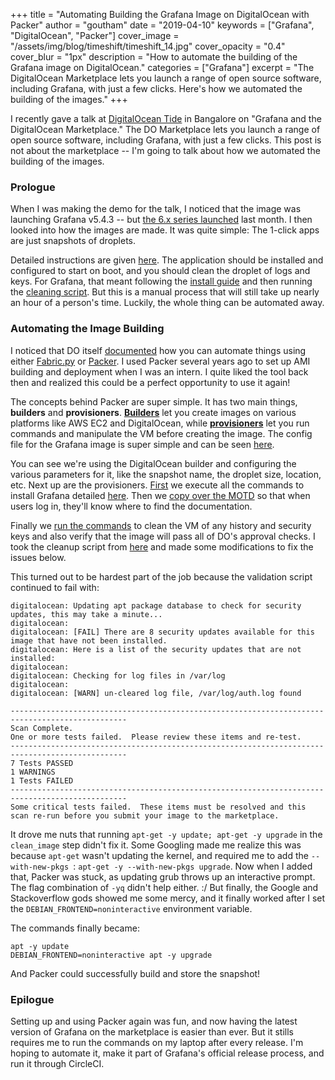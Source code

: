 +++
title = "Automating Building the Grafana Image on DigitalOcean with Packer"
author = "goutham"
date = "2019-04-10"
keywords = ["Grafana", "DigitalOcean", "Packer"]
cover_image = "/assets/img/blog/timeshift/timeshift_14.jpg"
cover_opacity = "0.4"
cover_blur = "1px"
description = "How to automate the building of the Grafana image on DigitalOcean."
categories = ["Grafana"]
excerpt = "The DigitalOcean Marketplace lets you launch a range of open source software, including Grafana, with just a few clicks. Here's how we automated the building of the images."
+++


I recently gave a talk at [DigitalOcean Tide](https://go.digitalocean.com/tide-blr.html) in Bangalore on "Grafana and the DigitalOcean Marketplace." The DO Marketplace lets you launch a range of open source software, including Grafana, with just a few clicks. This post is not about the marketplace -- I'm going to talk about how we automated the building of the images.

### Prologue

When I was making the demo for the talk, I noticed that the image was launching Grafana v5.4.3 -- but [the 6.x series launched](https://grafana.com/blog/2019/03/19/grafanacon-l.a.-recap-grafana-6.0-lgtm-and-more/) last month. I then looked into how the images are made. It was quite simple: The 1-click apps are just snapshots of droplets.

Detailed instructions are given [here](https://github.com/digitalocean/marketplace-partners/blob/c0c064d61f64b63cb9589a64c7c0bb42ad0c41b2/marketplace_docs/build-an-image.md). The application should be installed and configured to start on boot, and you should clean the droplet of logs and keys. For Grafana, that meant following the [install guide](http://docs.grafana.org/installation/debian/) and then running the [cleaning script](https://github.com/digitalocean/marketplace-partners/blob/c0c064d61f64b63cb9589a64c7c0bb42ad0c41b2/marketplace_docs/build-an-image.md#cleaning-up-your-build-droplet). But this is a manual process that will still take up nearly an hour of a person's time. Luckily, the whole thing can be automated away.

### Automating the Image Building

I noticed that DO itself [documented](https://github.com/digitalocean/marketplace-partners/tree/c0c064d61f64b63cb9589a64c7c0bb42ad0c41b2/marketplace_docs/templates) how you can automate things using either [Fabric.py](http://www.fabfile.org/) or [Packer](https://packer.io/). I used Packer several years ago to set up AMI building and deployment when I was an intern. I quite liked the tool back then and realized this could be a perfect opportunity to use it again!

The concepts behind Packer are super simple. It has two main things, **builders** and **provisioners**. [**Builders**](http://packer.io/docs/builders/index.html) let you create images on various platforms like AWS EC2 and DigitalOcean, while [**provisioners**](http://packer.io/docs/provisioners/index.html) let you run commands and manipulate the VM before creating the image. The config file for the Grafana image is super simple and can be seen [here](https://github.com/grafana/packer-do-marketplace/blob/f1f285412573720ec1c5532c81853a1b44310972/grafana-marketplace.json).

You can see we're using the DigitalOcean builder and configuring the various parameters for it, like the snapshot name, the droplet size, location, etc. Next up are the provisioners. [First](https://github.com/grafana/packer-do-marketplace/blob/f1f285412573720ec1c5532c81853a1b44310972/grafana-marketplace.json#L16-L25) we execute all the commands to install Grafana detailed [here](http://docs.grafana.org/installation/debian/). Then we [copy over the MOTD](https://github.com/grafana/packer-do-marketplace/blob/f1f285412573720ec1c5532c81853a1b44310972/grafana-marketplace.json#L26-L30) so that when users log in, they'll know where to find the documentation.

Finally we [run the commands](https://github.com/grafana/packer-do-marketplace/blob/f1f285412573720ec1c5532c81853a1b44310972/grafana-marketplace.json#L31-L35) to clean the VM of any history and security keys and also verify that the image will pass all of DO's approval checks. I took the cleanup script from [here](https://github.com/digitalocean/marketplace-partners/blob/master/marketplace_docs/build-an-image.md#cleaning-up-your-build-droplet) and made some modifications to fix the issues below.

This turned out to be hardest part of the job because the validation script continued to fail with:

```
digitalocean: Updating apt package database to check for security updates, this may take a minute...
digitalocean:
digitalocean: [FAIL] There are 8 security updates available for this image that have not been installed.
digitalocean: Here is a list of the security updates that are not installed:
digitalocean:
digitalocean: Checking for log files in /var/log
digitalocean:
digitalocean: [WARN] un-cleared log file, /var/log/auth.log found

------------------------------------------------------------------------------------------------
Scan Complete.
One or more tests failed.  Please review these items and re-test.
------------------------------------------------------------------------------------------------
7 Tests PASSED
1 WARNINGS
1 Tests FAILED
------------------------------------------------------------------------------------------------
Some critical tests failed.  These items must be resolved and this scan re-run before you submit your image to the marketplace.

```

It drove me nuts that running `apt-get -y update; apt-get -y upgrade` in the `clean_image` step didn't fix it. Some Googling made me realize this was because `apt-get` wasn't updating the kernel, and required me to add the `--with-new-pkgs `: `apt-get -y --with-new-pkgs upgrade`. Now when I added that, Packer was stuck, as updating grub throws up an interactive prompt. The flag combination of `-yq` didn't help either. :/ But finally, the Google and Stackoverflow gods showed me some mercy, and it finally worked after I set the `DEBIAN_FRONTEND=noninteractive` environment variable.

The commands finally became:

```
apt -y update
DEBIAN_FRONTEND=noninteractive apt -y upgrade
```

And Packer could successfully build and store the snapshot!

### Epilogue

Setting up and using Packer again was fun, and now having the latest version of Grafana on the marketplace is easier than ever. But it stills requires me to run the commands on my laptop after every release. I'm hoping to automate it, make it part of Grafana's official release process, and run it through CircleCI.
